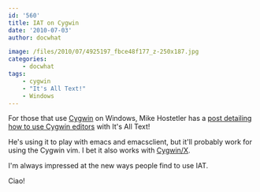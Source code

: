 ```yaml
---
id: '560'
title: IAT on Cygwin
date: '2010-07-03'
author: docwhat

image: /files/2010/07/4925197_fbce48f177_z-250x187.jpg
categories:
    - docwhat
tags:
    - cygwin
    - "It's All Text!"
    - Windows
---
```


For those that use [Cygwin](http://www.cygwin.com/ 'Cygwin') on Windows, Mike
Hostetler has a
[post detailing how to use Cygwin editors](http://mike.hostetlerhome.com/2010/03/04/getting-its-all-text-to-play-with-cygwin/ "Getting It's All Text to play with Cygwin")
with It's All Text!

<!-- more -->

He's using it to play with emacs and emacsclient, but it'll probably work for
using the Cygwin vim. I bet it also works with
[Cygwin/X](http://x.cygwin.com/ 'Cygwin/X').

I'm always impressed at the new ways people find to use IAT.

Ciao!
